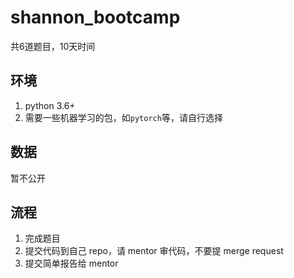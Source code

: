 # shannon_bootcamp

共6道题目，10天时间

## 环境
1. python 3.6+
2. 需要一些机器学习的包，如`pytorch`等，请自行选择

## 数据

暂不公开



## 流程
1. 完成题目
3. 提交代码到自己 repo，请 mentor 审代码，不要提 merge request
4. 提交简单报告给 mentor
